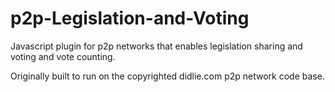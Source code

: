 # p2p-Legislation-and-Voting
Javascript plugin for p2p networks that enables legislation sharing and voting and vote counting.

Originally built to run on the copyrighted didlie.com p2p network code base.
